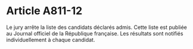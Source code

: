 # Article A811-12

Le jury arrête la liste des candidats déclarés admis. Cette liste est publiée au Journal officiel de la République française. Les résultats sont notifiés individuellement à chaque candidat.
